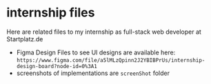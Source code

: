 # internship files
Here are related files to my internship as full-stack web developer at Startplatz.de

- Figma Design Files to see UI designs are available here: ```https://www.figma.com/file/a5lMLzQpinn2J2YBIBPrUs/internship-design-board?node-id=0%3A1```
- screenshots of implementations are `screenShot` folder
